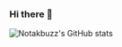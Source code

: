 ### Hi there 👋

![Notakbuzz's GitHub stats](https://github-readme-stats.vercel.app/api/?username=notakbuzz&show_icons=true&title_color=fff&icon_color=79ff97&text_color=9f9f9f&bg_color=151515)
<br></br>
